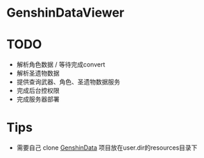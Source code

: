 # GenshinDataViewer

# TODO
* 解析角色数据 / 等待完成convert
* 解析圣遗物数据
* 提供查询武器、角色、圣遗物数据服务
* 完成后台控权限
* 完成服务器部署
# Tips
* 需要自己 clone [GenshinData](https://github.com/Dimbreath/GenshinData) 项目放在user.dir的resources目录下